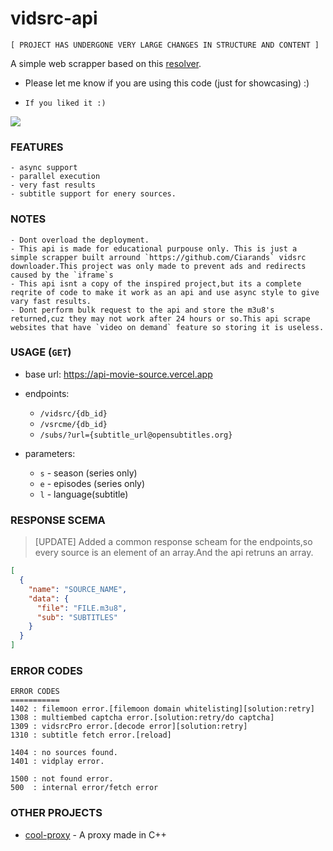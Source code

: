 # vidsrc-api
`[ PROJECT HAS UNDERGONE VERY LARGE CHANGES IN STRUCTURE AND CONTENT ]`

A simple web scrapper based on this [resolver](https://github.com/Ciarands).

- Please let me know if you are using this code (just for showcasing) :)

- `If you liked it :)`

<a href="https://www.buymeacoffee.com/cooldevguy"><img src="https://img.buymeacoffee.com/button-api/?text=Buy me a cool-milk&emoji=🥛&slug=cooldevguy&button_colour=222222&font_colour=ffffff&font_family=Lato&outline_colour=ffffff&coffee_colour=FFDD00" /></a>

### FEATURES
```
- async support
- parallel execution
- very fast results
- subtitle support for enery sources.
```
### NOTES
```
- Dont overload the deployment.
- This api is made for educational purpouse only. This is just a simple scrapper built arround `https://github.com/Ciarands` vidsrc downloader.This project was only made to prevent ads and redirects caused by the `iframe`s
- This api isnt a copy of the inspired project,but its a complete reqrite of code to make it work as an api and use async style to give vary fast results.
- Dont perform bulk request to the api and store the m3u8's returned,cuz they may not work after 24 hours or so.This api scrape websites that have `video on demand` feature so storing it is useless.
```
### USAGE (`GET`)
- base url:
  https://api-movie-source.vercel.app

- endpoints:
  - `/vidsrc/{db_id}`
  - `/vsrcme/{db_id}`
  - `/subs/?url={subtitle_url@opensubtitles.org}`

- parameters:
  - `s` - season (series only)
  - `e` - episodes (series only)
  - `l` - language(subtitle)

### RESPONSE SCEMA
> [UPDATE] Added a common response scheam for the endpoints,so every source is an element of an array.And the api retruns an array.


```json
[
  {
    "name": "SOURCE_NAME",
    "data": {
      "file": "FILE.m3u8",
      "sub": "SUBTITLES"
    }
  }
]

```

### ERROR CODES
```
ERROR CODES
===========
1402 : filemoon error.[filemoon domain whitelisting][solution:retry]
1308 : multiembed captcha error.[solution:retry/do captcha]
1309 : vidsrcPro error.[decode error][solution:retry]
1310 : subtitle fetch error.[reload]

1404 : no sources found.
1401 : vidplay error.

1500 : not found error.
500  : internal error/fetch error
```

### OTHER PROJECTS
- [cool-proxy](https://github.com/cool-dev-guy/cool-proxy) - A proxy made in C++
